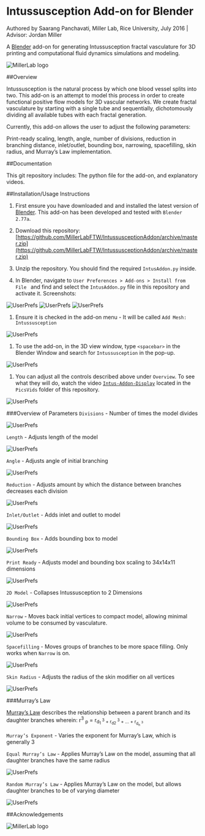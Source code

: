# Intussusception Add-on for Blender

Authored by Saarang Panchavati, Miller Lab, Rice University, July 2016 | Advisor: Jordan Miller

A [Blender](http://www.blender.org) add-on for generating Intussusception fractal vasculature for 3D printing and computational fluid dynamics simulations and modeling.

![MillerLab logo](Intussusception.png)


##Overview

Intussusception is the natural process by which one blood vessel splits into two.  This add-on is an attempt to model this process in order to create functional positive flow models for 3D vascular networks. We create fractal vasculature by starting with a single tube and sequentially, dichotomously dividing all available tubes with each fractal generation. 

Currently, this add-on allows the user to adjust the following parameters: 

Print-ready scaling, length, angle, number of divisions, reduction in branching distance, inlet/outlet, bounding box, narrowing, spacefilling, skin radius, and Murray’s Law implementation. 

##Documentation 

This git repository includes: The python file for the add-on, and explanatory videos. 

##Installation/Usage Instructions

1. First ensure you have downloaded and and installed the latest version of [Blender](https://www.blender.org/download/). This add-on has been developed and tested with `Blender 2.77a`.

1. Download this repository: [https://github.com/MillerLabFTW/IntussusceptionAddon/archive/master.zip](https://github.com/MillerLabFTW/IntussusceptionAddon/archive/master.zip)

1. Unzip the repository. You should find the required `IntusAddon.py` inside.

1. In Blender, navigate to `User Preferences > Add-ons > Install from File ` and find and select the `IntusAddon.py` file in this repository and activate it. Screenshots:

![UserPrefs](PicsVids/ShowUserPrefs.png)
![UserPrefs](PicsVids/UserPrefs-InstallFromFile.png)
![UserPrefs](PicsVids/IntusAddon-Selected.png)



1. Ensure it is checked in the add-on menu - It will be called `Add Mesh: Intussusception`

![UserPrefs](PicsVids/IntussusceptionSelected.png)


1. To use the add-on, in the 3D view window, type `<spacebar>` in the Blender Window and search for `Intussusception` in the pop-up.

![UserPrefs](PicsVids/Intussusception-Active.png)


1. You can adjust all the controls described above under `Overview`. To see what they will do, watch the video [`Intus-Addon-Display`](https://github.com/MillerLabFTW/IntussusceptionAddon/blob/master/PicsVids/Intus-Addon-Display.mov?raw=true) located in the `PicsVids` folder of this repository.

![UserPrefs](PicsVids/Intussusception-Example.png)

###Overview of Parameters
`Divisions` - Number of times the model divides

![UserPrefs](PicsVids/gifs/divisions.gif)


`Length` - Adjusts length of the model

![UserPrefs](PicsVids/gifs/length.gif)


`Angle` - Adjusts angle of initial branching

![UserPrefs](PicsVids/gifs/angle.gif)


`Reduction` - Adjusts amount by which the distance between branches decreases each division

![UserPrefs](PicsVids/gifs/reduction.gif)


`Inlet/Outlet` - Adds inlet and outlet to model

![UserPrefs](PicsVids/gifs/inout.gif)


`Bounding Box` - Adds bounding box to model 

![UserPrefs](PicsVids/gifs/bounding.gif)


`Print Ready` - Adjusts model and bounding box scaling to 34x14x11 dimensions

![UserPrefs](PicsVids/gifs/printReady.gif)


`2D Model` - Collapses Intussusception to 2 Dimensions

![UserPrefs](PicsVids/gifs/2d.gif)


`Narrow` - Moves back initial vertices to compact model, allowing minimal volume to be consumed by vasculature. 

![UserPrefs](PicsVids/gifs/narrow.gif)


`Spacefilling` - Moves groups of branches to be more space filling. Only works when `Narrow` is on.

![UserPrefs](PicsVids/gifs/spacefill.gif)


`Skin Radius` - Adjusts the radius of the skin modifier on all vertices

![UserPrefs](PicsVids/gifs/skinrad.gif)


###Murray’s Law

[Murray’s Law](https://en.wikipedia.org/wiki/Murray%27s_law) describes the relationship between a parent branch and its daughter branches wherein:
r<sup>3</sup> <sub>p</sub> = r<sub>d<sub>1</sub> <sup>3</sup>  + r<sub>d</sub><sub>2</sub> <sup>3</sup> + … + r<sub>d<sub>n</sub> <sup>3</sup>

`Murray’s Exponent` - Varies the exponent for Murray’s Law, which is generally 3

`Equal Murray’s Law` - Applies Murray’s Law on the model, assuming that all daughter branches have the same radius

![UserPrefs](PicsVids/gifs/emurray.gif)


`Random Murray’s Law` - Applies Murray’s Law on the model, but allows daughter branches to be of varying diameter 

![UserPrefs](PicsVids/gifs/rmurray.gif)



##Acknowledgements


![MillerLab logo](MillerLab_logo.jpg)
